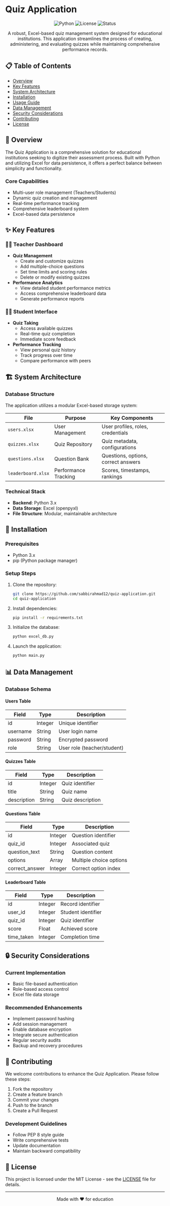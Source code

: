 # Quiz Application

<div align="center">

![Python](https://img.shields.io/badge/Python-3.x-blue)
![License](https://img.shields.io/badge/License-MIT-green)
![Status](https://img.shields.io/badge/Status-Active-success)

A robust, Excel-based quiz management system designed for educational institutions. This application streamlines the process of creating, administering, and evaluating quizzes while maintaining comprehensive performance records.

</div>

## 📋 Table of Contents
- [Overview](#overview)
- [Key Features](#key-features)
- [System Architecture](#system-architecture)
- [Installation](#installation)
- [Usage Guide](#usage-guide)
- [Data Management](#data-management)
- [Security Considerations](#security-considerations)
- [Contributing](#contributing)
- [License](#license)

## 📖 Overview

The Quiz Application is a comprehensive solution for educational institutions seeking to digitize their assessment process. Built with Python and utilizing Excel for data persistence, it offers a perfect balance between simplicity and functionality.

### Core Capabilities
- Multi-user role management (Teachers/Students)
- Dynamic quiz creation and management
- Real-time performance tracking
- Comprehensive leaderboard system
- Excel-based data persistence

## ✨ Key Features

### 👨‍🏫 Teacher Dashboard
- **Quiz Management**
  - Create and customize quizzes
  - Add multiple-choice questions
  - Set time limits and scoring rules
  - Delete or modify existing quizzes
- **Performance Analytics**
  - View detailed student performance metrics
  - Access comprehensive leaderboard data
  - Generate performance reports

### 👨‍🎓 Student Interface
- **Quiz Taking**
  - Access available quizzes
  - Real-time quiz completion
  - Immediate score feedback
- **Performance Tracking**
  - View personal quiz history
  - Track progress over time
  - Compare performance with peers

## 🏗 System Architecture

### Database Structure
The application utilizes a modular Excel-based storage system:

| File | Purpose | Key Components |
|------|---------|----------------|
| `users.xlsx` | User Management | User profiles, roles, credentials |
| `quizzes.xlsx` | Quiz Repository | Quiz metadata, configurations |
| `questions.xlsx` | Question Bank | Questions, options, correct answers |
| `leaderboard.xlsx` | Performance Tracking | Scores, timestamps, rankings |

### Technical Stack
- **Backend**: Python 3.x
- **Data Storage**: Excel (openpyxl)
- **File Structure**: Modular, maintainable architecture

## 🚀 Installation

### Prerequisites
- Python 3.x
- pip (Python package manager)

### Setup Steps
1. Clone the repository:
   ```bash
   git clone https://github.com/sabbirahmad12/quiz-application.git
   cd quiz-application
   ```

2. Install dependencies:
   ```bash
   pip install -r requirements.txt
   ```

3. Initialize the database:
   ```bash
   python excel_db.py
   ```

4. Launch the application:
   ```bash
   python main.py
   ```

## 📊 Data Management

### Database Schema

#### Users Table
| Field | Type | Description |
|-------|------|-------------|
| id | Integer | Unique identifier |
| username | String | User login name |
| password | String | Encrypted password |
| role | String | User role (teacher/student) |

#### Quizzes Table
| Field | Type | Description |
|-------|------|-------------|
| id | Integer | Quiz identifier |
| title | String | Quiz name |
| description | String | Quiz description |

#### Questions Table
| Field | Type | Description |
|-------|------|-------------|
| id | Integer | Question identifier |
| quiz_id | Integer | Associated quiz |
| question_text | String | Question content |
| options | Array | Multiple choice options |
| correct_answer | Integer | Correct option index |

#### Leaderboard Table
| Field | Type | Description |
|-------|------|-------------|
| id | Integer | Record identifier |
| user_id | Integer | Student identifier |
| quiz_id | Integer | Quiz identifier |
| score | Float | Achieved score |
| time_taken | Integer | Completion time |

## 🔒 Security Considerations

### Current Implementation
- Basic file-based authentication
- Role-based access control
- Excel file data storage

### Recommended Enhancements
- Implement password hashing
- Add session management
- Enable database encryption
- Integrate secure authentication
- Regular security audits
- Backup and recovery procedures

## 🤝 Contributing

We welcome contributions to enhance the Quiz Application. Please follow these steps:

1. Fork the repository
2. Create a feature branch
3. Commit your changes
4. Push to the branch
5. Create a Pull Request

### Development Guidelines
- Follow PEP 8 style guide
- Write comprehensive tests
- Update documentation
- Maintain backward compatibility

## 📄 License

This project is licensed under the MIT License - see the [LICENSE](LICENSE) file for details.

---

<div align="center">
Made with ❤️ for education
</div> 